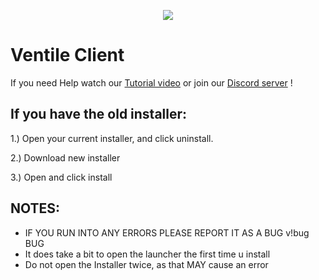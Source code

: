 <p align="center">
    <a href="https://cdn.discordapp.com/icons/830150823652491324/a_8ae5da1a866f69ac8fb4062464ba3d0f.webp?size=128">
        <img src="https://cdn.discordapp.com/icons/830150823652491324/a_8ae5da1a866f69ac8fb4062464ba3d0f.webp?size=128" />
    </a>
</p>

# Ventile Client

If you need Help watch our [Tutorial video](https://youtu.be/qllecIdiE-4) or join our [Discord server](https://discord.gg/vm4SYSqsde) !


## If you have the old installer:

1.) Open your current installer, and click uninstall. 

2.) Download new installer

3.) Open and click install

## NOTES: 
 - IF YOU RUN INTO ANY ERRORS PLEASE REPORT IT AS A BUG v!bug BUG
 - It does take a bit to open the launcher the first time u install
 - Do not open the Installer twice, as that MAY cause an error
